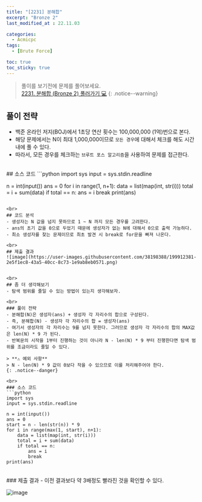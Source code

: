 ```yaml
---
title: "[2231] 분해합"
excerpt: "Bronze 2"
last_modified_at : 22.11.03

categories:
  - Acmicpc
tags:
  - [Brute Force]

toc: true
toc_sticky: true
---
```

> 풀이를 보기전에 문제를 풀어보세요.  
> [2231. 분해합 (Bronze 2) 풀러가기 💻](https://www.acmicpc.net/problem/2231)
{: .notice--warning}
  
## 풀이 전략
- 백준 온라인 저지(BOJ)에서 1초당 연산 횟수는 100,000,000 (1억)번으로 본다.
- 해당 문제에서는 N이 최대 1,000,000이므로 `모든 경우`에 대해서 체크를 해도 시간 내에 풀 수 있다.
- 따라서, 모든 경우를 체크하는 `브루트 포스 알고리즘`을 사용하여 문제를 접근한다.
  
<br>
## 소스 코드
```python
import sys
input = sys.stdin.readline

n = int(input())
ans = 0
for i in range(1, n+1):
    data = list(map(int, str(i)))
    total = i + sum(data)
    if total == n:
        ans = i
        break
print(ans)
```
  
<br>
## 코드 분석
- 생성자는 N 값을 넘지 못하므로 1 ~ N 까지 모든 경우를 고려한다.
- ans의 초기 값을 0으로 두었기 때문에 생성자가 없는 N에 대해서 0으로 출력 가능하다.
- 최소 생성자를 찾는 문제이므로 최초 발견 시 break로 for문을 빠져 나온다.
  
<br>
## 제출 결과  
![image](https://user-images.githubusercontent.com/38198388/199912381-2e5f1ec8-43a5-40cc-8c73-1e9ab8eb0571.png)

  
<br>
## 좀 더 생각해보기
- 탐색 범위를 줄일 수 있는 방법이 있는지 생각해보자.
  
<br>
### 풀이 전략
- 분해합(N)은 생성자(ans) + 생성자 각 자리수의 합으로 구성된다.
- 즉, 분해합(N) - 생성자 각 자리수의 합 = 생성자(ans)
- 여기서 생성자의 각 자리수는 9를 넘지 못한다. 그러므로 생성자 각 자리수의 합의 MAX값은 len(N) * 9 가 된다.
- 반복문의 시작을 1부터 진행하는 것이 아니라 N - len(N) * 9 부터 진행한다면 탐색 범위를 조금이라도 줄일 수 있다.  

> **⚠️ 예외 사항**  
> N - len(N) * 9 값이 0보다 작을 수 있으므로 이를 처리해주어야 한다.
{: .notice--danger}
  
<br>
### 소스 코드  
```python
import sys
input = sys.stdin.readline

n = int(input())
ans = 0
start = n - len(str(n)) * 9
for i in range(max(1, start), n+1):
    data = list(map(int, str(i)))
    total = i + sum(data)
    if total == n:
        ans = i
        break
print(ans)
```
  
<br>
### 제출 결과
- 이전 결과보다 약 3배정도 빨라진 것을 확인할 수 있다.  

![image](https://user-images.githubusercontent.com/38198388/199917063-7081aaab-7fc3-4530-b11d-84cc426b5a48.png)

